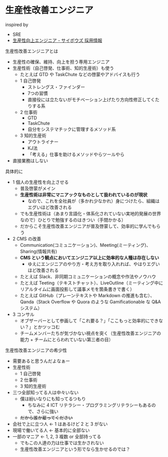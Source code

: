 # 生産性改善エンジニア
inspired by

- SRE
- [生産性向上エンジニア - サイボウズ 採用情報](https://cybozu.co.jp/company/job/recruitment/list/pr_engineer.html)

生産性改善エンジニアとは

- 生産性の確保、維持、向上を担う専用エンジニア
- 生産性術（自己啓発、仕事術、知的生産術）も使う
  - たとえば GTD や TaskChute などの啓蒙やアドバイスも行う
  - 1 自己啓発
    - ストレングス・ファインダー
    - 7つの習慣
    - 直接役には立たないがモチベーション上げたり方向性修正してくたりする系
  - 2 仕事術
    - GTD
    - TaskChute
    - 自分をシステマチックに管理するメソッド系
  - 3 知的生産術
    - アウトライナー
    - KJ法
    - 「考える」仕事を助けるメソッドやらツールやら
- 直接業務はしない

具体的に

- 1 個人の生産性を向上させる
  - 普及啓蒙がメイン
  - **生産性術は非常にマニアックなものとして扱われているのが現状**
    - なので、これを全社員が（多かれ少なかれ）身につけたら、組織はエグいほど改善される
  - でも生産性術は（あまり言語化・体系化されていない実地的発展の世界なので）ひとりで勉強するのはきつい（手間かかる）
  - だからこそ生産性改善エンジニアが普及啓蒙して、効率的に学んでもらう
- 2 CMS の改善
  - Communication(コミュニケーション)、Meeting(ミーティング)、Sharing(情報共有)
  - **CMS という観点においてエンジニア以上に効率的な人種は存在しない**
    - ゆえにエンジニアのやり方・考え方を取り入れれば、やはりエグいほど改善される
  - たとえば Slack、非同期コミュニケーションの概念や作法やノウハウ
  - たとえば Teeting（テキストチャット）、LiveOutline（ミーティング中にリアルタイムに画面投影して議事メモを箇条書きで書く）
  - たとえば GitHub（プレーンテキストや Markdown の推進も含む）、Qanda（Stack Overflow や Quora のような Gamificationable な Q&A システム） 
- 3 コンサル
  - オブザーバーとして参画して「これ要る？」「ここもっと効率的にできない？」とかツッコむ
  - チームメンバーたちが気づかない視点を突く（生産性改善エンジニアの能力 + チームにとらわれていない第三者の目）

生産性改善エンジニアの希少性

- 需要あると思うんだよなぁー
- 生産性術
  - 1 自己啓発
  - 2 仕事術
  - 3 知的生産術
- 三つ全部知ってる人は中々いない
  - 僕は紛いなりにも知ってるつもり
    - ちなみに 4 ICT リテラシー・プログラミングリテラシーもあるので、さらに強い
  - ~~だから誰か雇ってください~~
- 会社で上に立つ人 ← 1 はあるけど 2 と 3 がない
- 現場で働いてる人 ← 基本的に全部ない
- 一部のマニア ← 1, 2, 3 複数 or 全部持ってる
  - でもこの人達の力は仕事では生かされない
  - 生産性改善エンジニアという形でなら生かせるのでは？
